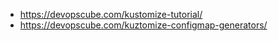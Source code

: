 - https://devopscube.com/kustomize-tutorial/
- https://devopscube.com/kuztomize-configmap-generators/